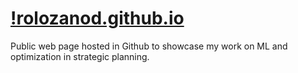 # [!rolozanod.github.io](https://github.com/rolozanod/)
Public web page hosted in Github to showcase my work on ML and optimization in strategic planning.